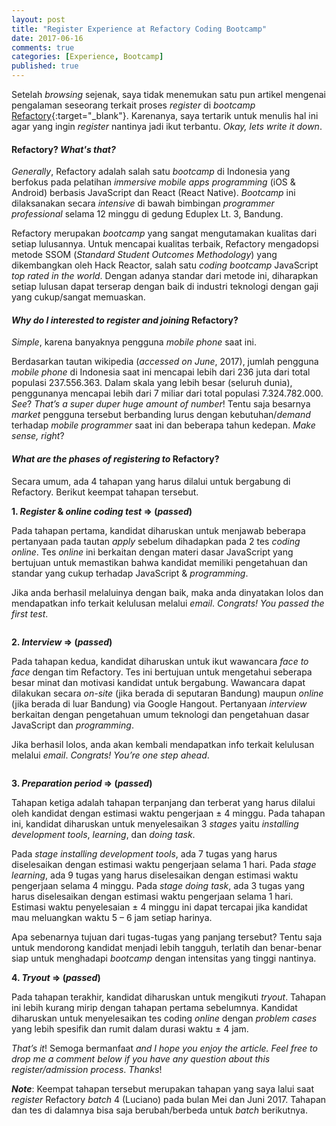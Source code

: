 ```yaml
---
layout: post
title: "Register Experience at Refactory Coding Bootcamp"
date: 2017-06-16
comments: true
categories: [Experience, Bootcamp]
published: true
---
```


Setelah *browsing* sejenak, saya tidak menemukan satu pun artikel mengenai pengalaman seseorang terkait proses *register* di *bootcamp* [Refactory](https://refactory.id/){:target="_blank"}. Karenanya, saya tertarik untuk menulis hal ini agar yang ingin *register* nantinya jadi ikut terbantu. *Okay, lets write it down*.

#### Refactory? *What's that?*

*Generally*, Refactory adalah salah satu *bootcamp* di Indonesia yang berfokus pada pelatihan *immersive mobile apps programming* (iOS & Android) berbasis JavaScript dan React (React Native). *Bootcamp* ini dilaksanakan secara *intensive* di bawah bimbingan *programmer professional* selama 12 minggu di gedung Eduplex Lt. 3, Bandung.

Refactory merupakan *bootcamp* yang sangat mengutamakan kualitas dari setiap lulusannya. Untuk mencapai kualitas terbaik, Refactory mengadopsi metode SSOM (*Standard Student Outcomes Methodology*) yang dikembangkan oleh Hack Reactor, salah satu *coding bootcamp* JavaScript *top rated in the world*. Dengan adanya standar dari metode ini, diharapkan setiap lulusan dapat terserap dengan baik di industri teknologi dengan gaji yang cukup/sangat memuaskan.

#### *Why do I interested to register and joining* Refactory?

*Simple*, karena banyaknya pengguna *mobile phone* saat ini.

Berdasarkan tautan wikipedia (*accessed on June*, 2017), jumlah pengguna *mobile phone* di Indonesia saat ini mencapai lebih dari 236 juta dari total populasi 237.556.363. Dalam skala yang lebih besar (seluruh dunia), penggunanya mencapai lebih dari 7 miliar dari total populasi 7.324.782.000. *See*? *That’s a super duper huge amount of number*! Tentu saja besarnya *market* pengguna tersebut berbanding lurus dengan kebutuhan/*demand* terhadap *mobile programmer* saat ini dan beberapa tahun kedepan. *Make sense, right*?

#### *What are the phases of registering to* Refactory?

Secara umum, ada 4 tahapan yang harus dilalui untuk bergabung di Refactory. Berikut keempat tahapan tersebut.

**1. *Register* & *online coding test* => (*passed*)**

Pada tahapan pertama, kandidat diharuskan untuk menjawab beberapa pertanyaan pada tautan *apply* sebelum dihadapkan pada 2 tes *coding online*. Tes *online* ini berkaitan dengan materi dasar JavaScript yang bertujuan untuk memastikan bahwa kandidat memiliki pengetahuan dan standar yang cukup terhadap JavaScript & *programming*.

Jika anda berhasil melaluinya dengan baik, maka anda dinyatakan lolos dan mendapatkan info terkait kelulusan melalui *email*. *Congrats! You passed the first test*.

<img src="{{ '/assets/img/passing-the-first-test.png' | prepend: site.baseurl }}" alt="">

**2. *Interview* => (*passed*)**

Pada tahapan kedua, kandidat diharuskan untuk ikut wawancara *face to face* dengan tim Refactory. Tes ini bertujuan untuk mengetahui seberapa besar minat dan motivasi kandidat untuk bergabung. Wawancara dapat dilakukan secara *on-site* (jika berada di seputaran Bandung) maupun *online* (jika berada di luar Bandung) via Google Hangout. Pertanyaan *interview* berkaitan dengan pengetahuan umum teknologi dan pengetahuan dasar JavaScript dan *programming*.

Jika berhasil lolos, anda akan kembali mendapatkan info terkait kelulusan melalui *email*. *Congrats! You’re one step ahead*.

<img src="{{ '/assets/img/passing-the-second-test.png' | prepend: site.baseurl }}" alt="">

**3. *Preparation period* => (*passed*)**

Tahapan ketiga adalah tahapan terpanjang dan terberat yang harus dilalui oleh kandidat dengan estimasi waktu pengerjaan ± 4 minggu. Pada tahapan ini, kandidat diharuskan untuk menyelesaikan 3 *stages* yaitu *installing development tools*, *learning*, dan *doing task*.

Pada *stage installing development tools*, ada 7 tugas yang harus diselesaikan dengan estimasi waktu pengerjaan selama 1 hari. Pada *stage learning*, ada 9 tugas yang harus diselesaikan dengan estimasi waktu pengerjaan selama 4 minggu. Pada *stage doing task*, ada 3 tugas yang harus diselesaikan dengan estimasi waktu pengerjaan selama 1 hari. Estimasi waktu penyelesaian ± 4 minggu ini dapat tercapai jika kandidat mau meluangkan waktu 5 – 6 jam setiap harinya.

Apa sebenarnya tujuan dari tugas-tugas yang panjang tersebut? Tentu saja untuk mendorong kandidat menjadi lebih tangguh, terlatih dan benar-benar siap untuk menghadapi *bootcamp* dengan intensitas yang tinggi nantinya.

**4. *Tryout* => (*passed*)**

Pada tahapan terakhir, kandidat diharuskan untuk mengikuti *tryout*. Tahapan ini lebih kurang mirip dengan tahapan pertama sebelumnya. Kandidat diharuskan untuk menyelesaikan tes coding *online* dengan *problem cases* yang lebih spesifik dan rumit dalam durasi waktu ± 4 jam.

*That’s it*! Semoga bermanfaat *and I hope you enjoy the article. Feel free to drop me a comment below if you have any question about this register/admission process*. *Thanks*!

***Note***: Keempat tahapan tersebut merupakan tahapan yang saya lalui saat *register* Refactory *batch* 4 (Luciano) pada bulan Mei dan Juni 2017. Tahapan dan tes di dalamnya bisa saja berubah/berbeda untuk *batch* berikutnya.
